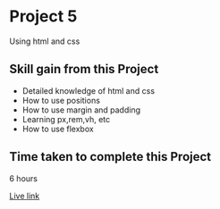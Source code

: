 # Project 5

Using html and css

## Skill gain from this Project

- Detailed knowledge of html and css
- How to use positions
- How to use margin and padding
- Learning px,rem,vh, etc
- How to use flexbox

## Time taken to complete this Project

6 hours

[Live link](https://incandescent-duckanoo-4e7eea.netlify.app)
